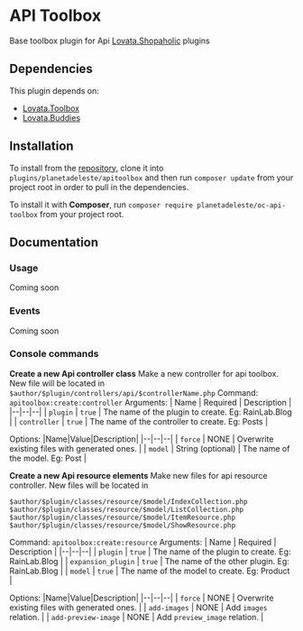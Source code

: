 # API Toolbox
Base toolbox plugin for Api [Lovata.Shopaholic](https://octobercms.com/plugin/lovata-shopaholic) plugins

## Dependencies
This plugin depends on:

- [Lovata.Toolbox](https://octobercms.com/plugin/lovata-toolbox)
- [Lovata.Buddies](https://octobercms.com/plugin/lovata-buddies)

## Installation
To install from the [repository](https://github.com/planetadeleste/oc-api-toolbox), clone it into `plugins/planetadeleste/apitoolbox` and then run `composer update` from your project root in order to pull in the dependencies.

To install it with **Composer**, run `composer require planetadeleste/oc-api-toolbox` from your project root.

## Documentation

### Usage
Coming soon

### Events
Coming soon

### Console commands
**Create a new Api controller class**
Make a new controller for api toolbox. New file will be located in `$author/$plugin/controllers/api/$controllerName.php`
Command: `apitoolbox:create:controller`
Arguments:
| Name | Required | Description |
|--|--|--|
| `plugin` | `true` | The name of the plugin to create. Eg: RainLab.Blog |
| `controller` | `true` | The name of the controller to create. Eg: Posts |

Options:
|Name|Value|Description|
|--|--|--|
| `force` | NONE | Overwrite existing files with generated ones. |
| `model` | String (optional) | The name of the model. Eg: Post |


**Create a new Api resource elements**
Make new files for api resource controller.
New files will be located in

    $author/$plugin/classes/resource/$model/IndexCollection.php
    $author/$plugin/classes/resource/$model/ListCollection.php
    $author/$plugin/classes/resource/$model/ItemResource.php
    $author/$plugin/classes/resource/$model/ShowResource.php

Command: `apitoolbox:create:resource`
Arguments:
| Name | Required | Description |
|--|--|--|
| `plugin` | `true` | The name of the plugin to create. Eg: RainLab.Blog |
| `expansion_plugin` | `true` | The name of the other plugin. Eg: RainLab.Blog |
| `model` | `true` | The name of the model to create. Eg: Product |

Options:
|Name|Value|Description|
|--|--|--|
| `force` | NONE | Overwrite existing files with generated ones. |
| `add-images` | NONE | Add `images` relation. |
| `add-preview-image` | NONE | Add `preview_image` relation. |
